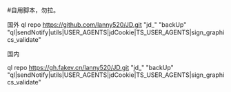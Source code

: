 #自用脚本，勿拉。

国外
ql repo https://github.com/lanny520/JD.git "jd_" "backUp" "ql|sendNotify|utils|USER_AGENTS|jdCookie|TS_USER_AGENTS|sign_graphics_validate"

国内

ql repo https://gh.fakev.cn/lanny520/JD.git "jd_" "backUp" "ql|sendNotify|utils|USER_AGENTS|jdCookie|TS_USER_AGENTS|sign_graphics_validate"
